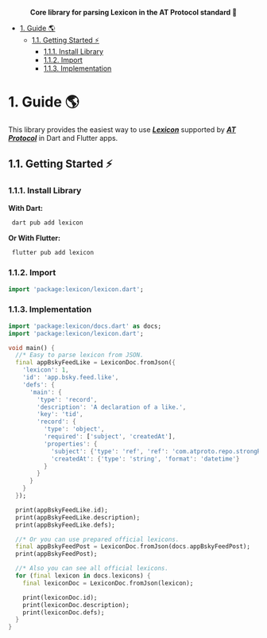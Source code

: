 <p align="center">
  <b>Core library for parsing Lexicon in the AT Protocol standard 🦋</b>
</p>

<!-- TOC -->

- [1. Guide 🌎](#1-guide-)
  - [1.1. Getting Started ⚡](#11-getting-started-)
    - [1.1.1. Install Library](#111-install-library)
    - [1.1.2. Import](#112-import)
    - [1.1.3. Implementation](#113-implementation)

<!-- /TOC -->

# 1. Guide 🌎

This library provides the easiest way to use **_[Lexicon](https://atproto.com/guides/lexicon)_** supported by **_[AT Protocol](https://atproto.com)_** in Dart and Flutter apps.

## 1.1. Getting Started ⚡

### 1.1.1. Install Library

**With Dart:**

```bash
 dart pub add lexicon
```

**Or With Flutter:**

```bash
 flutter pub add lexicon
```

### 1.1.2. Import

```dart
import 'package:lexicon/lexicon.dart';
```

### 1.1.3. Implementation

```dart
import 'package:lexicon/docs.dart' as docs;
import 'package:lexicon/lexicon.dart';

void main() {
  //* Easy to parse lexicon from JSON.
  final appBskyFeedLike = LexiconDoc.fromJson({
    'lexicon': 1,
    'id': 'app.bsky.feed.like',
    'defs': {
      'main': {
        'type': 'record',
        'description': 'A declaration of a like.',
        'key': 'tid',
        'record': {
          'type': 'object',
          'required': ['subject', 'createdAt'],
          'properties': {
            'subject': {'type': 'ref', 'ref': 'com.atproto.repo.strongRef'},
            'createdAt': {'type': 'string', 'format': 'datetime'}
          }
        }
      }
    }
  });

  print(appBskyFeedLike.id);
  print(appBskyFeedLike.description);
  print(appBskyFeedLike.defs);

  //* Or you can use prepared official lexicons.
  final appBskyFeedPost = LexiconDoc.fromJson(docs.appBskyFeedPost);
  print(appBskyFeedPost);

  //* Also you can see all official lexicons.
  for (final lexicon in docs.lexicons) {
    final lexiconDoc = LexiconDoc.fromJson(lexicon);

    print(lexiconDoc.id);
    print(lexiconDoc.description);
    print(lexiconDoc.defs);
  }
}
```
